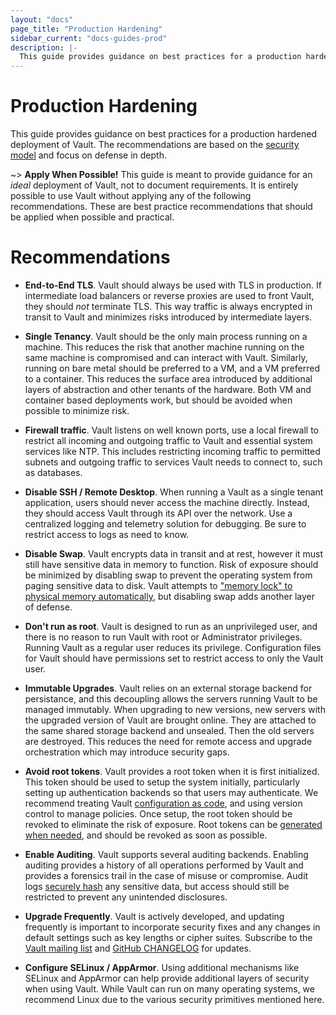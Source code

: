```yaml
---
layout: "docs"
page_title: "Production Hardening"
sidebar_current: "docs-guides-prod"
description: |-
  This guide provides guidance on best practices for a production hardened deployment of HashiCorp Vault.
---
```


# Production Hardening

This guide provides guidance on best practices for a production hardened deployment of Vault.
The recommendations are based on the [security model](/docs/internals/security.html) and focus on defense in depth.

~> **Apply When Possible!** This guide is meant to provide guidance for an _ideal_ deployment of Vault, not to document requirements.
It is entirely possible to use Vault without applying any of the following recommendations. These are best practice recommendations that should be applied when possible and practical.

# Recommendations

* **End-to-End TLS**. Vault should always be used with TLS in production. If intermediate load balancers or reverse proxies are used to front Vault, they should _not_ terminate TLS. This way traffic is always encrypted in transit to Vault and minimizes risks introduced by intermediate layers.

* **Single Tenancy**. Vault should be the only main process running on a machine. This reduces the risk that another machine running on the same machine is compromised and can interact with Vault. Similarly, running on bare metal should be preferred to a VM, and a VM preferred to a container. This reduces the surface area introduced by additional layers of abstraction and other tenants of the hardware. Both VM and container based deployments work, but should be avoided when possible to minimize risk.

* **Firewall traffic**. Vault listens on well known ports, use a local firewall to restrict all incoming and outgoing traffic to Vault and essential system services like NTP. This includes restricting incoming traffic to permitted subnets and outgoing traffic to services Vault needs to connect to, such as databases.

* **Disable SSH / Remote Desktop**. When running a Vault as a single tenant application, users should never access the machine directly. Instead, they should access Vault through its API over the network. Use a centralized logging and telemetry solution for debugging. Be sure to restrict access to logs as need to know.

* **Disable Swap**. Vault encrypts data in transit and at rest, however it must still have sensitive data in memory to function. Risk of exposure should be minimized by disabling swap to prevent the operating system from paging sensitive data to disk. Vault attempts to ["memory lock" to physical memory automatically](/docs/configuration/index.html#disable_mlock), but disabling swap adds another layer of defense.

* **Don't run as root**. Vault is designed to run as an unprivileged user, and there is no reason to run Vault with root or Administrator privileges. Running Vault as a regular user reduces its privilege. Configuration files for Vault should have permissions set to restrict access to only the Vault user.

* **Immutable Upgrades**. Vault relies on an external storage backend for persistance, and this decoupling allows the servers running Vault to be managed immutably. When upgrading to new versions, new servers with the upgraded version of Vault are brought online. They are attached to the same shared storage backend and unsealed. Then the old servers are destroyed. This reduces the need for remote access and upgrade orchestration which may introduce security gaps.

* **Avoid root tokens**. Vault provides a root token when it is first initialized. This token should be used to setup the system initially, particularly setting up authentication backends so that users may authenticate. We recommend treating Vault [configuration as code](https://www.hashicorp.com/blog/codifying-vault-policies-and-configuration/), and using version control to manage policies. Once setup, the root token should be revoked to eliminate the risk of exposure. Root tokens can be [generated when needed](/docs/guides/generate-root.html), and should be revoked as soon as possible.

* **Enable Auditing**. Vault supports several auditing backends. Enabling auditing provides a history of all operations performed by Vault and provides a forensics trail in the case of misuse or compromise. Audit logs [securely hash](/docs/audit/index.html) any sensitive data, but access should still be restricted to prevent any unintended disclosures.

* **Upgrade Frequently**. Vault is actively developed, and updating frequently is important to incorporate security fixes and any changes in default settings such as key lengths or cipher suites. Subscribe to the [Vault mailing list](https://groups.google.com/forum/#!forum/vault-tool) and [GitHub CHANGELOG](https://github.com/hashicorp/vault/blob/master/CHANGELOG.md) for updates.

* **Configure SELinux / AppArmor**. Using additional mechanisms like SELinux and AppArmor can help provide additional layers of security when using Vault. While Vault can run on many operating systems, we recommend Linux due to the various security primitives mentioned here.

